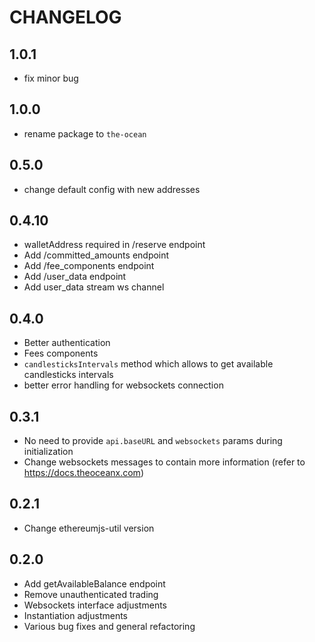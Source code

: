 CHANGELOG
=============

1.0.1
-----

* fix minor bug

1.0.0
-----

* rename package to `the-ocean`

0.5.0
-----

* change default config with new addresses

0.4.10
------

* walletAddress required in /reserve endpoint
* Add /committed_amounts endpoint
* Add /fee_components endpoint
* Add /user_data endpoint
* Add user_data stream ws channel

0.4.0
------

* Better authentication
* Fees components
* `candlesticksIntervals` method which allows to get available candlesticks intervals
* better error handling for websockets connection

0.3.1
------

* No need to provide `api.baseURL` and `websockets` params during initialization
* Change websockets messages to contain more information (refer to https://docs.theoceanx.com)

0.2.1
------

* Change ethereumjs-util version

0.2.0
------

* Add getAvailableBalance endpoint
* Remove unauthenticated trading
* Websockets interface adjustments
* Instantiation adjustments
* Various bug fixes and general refactoring
